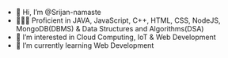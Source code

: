 - 👋 Hi, I’m @Srijan-namaste
- 👨🏻‍💻 Proficient in JAVA, JavaScript, C++, HTML, CSS, NodeJS, MongoDB(DBMS) & Data Structures and Algorithms(DSA)
- 👀 I’m interested in Cloud Computing, IoT & Web Development
- 🌱 I’m currently learning Web Development

<!---
Srijan-namaste/Srijan-namaste is a ✨ special ✨ repository because its `README.md` (this file) appears on your GitHub profile.
You can click the Preview link to take a look at your changes.
--->
